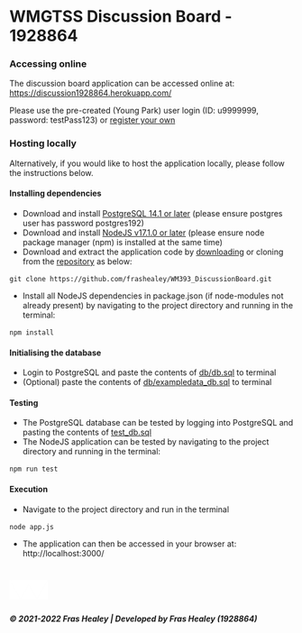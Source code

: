 # WMGTSS Discussion Board - 1928864

### Accessing online

The discussion board application can be accessed online at: https://discussion1928864.herokuapp.com/

Please use the pre-created (Young Park) user login (ID: u9999999, password: testPass123) or [register your own](https://discussion1928864.herokuapp.com/register)

### Hosting locally

Alternatively, if you would like to host the application locally, please follow the instructions below.

#### Installing dependencies
- Download and install [PostgreSQL 14.1 or later](https://www.postgresql.org/download/) (please ensure postgres user has password postgres192)
- Download and install [NodeJS v17.1.0 or later](https://nodejs.org/en/download/) (please ensure node package manager (npm) is installed at the same time)
- Download and extract the application code by [downloading](https://github.com/frashealey/WM393_DiscussionBoard/archive/refs/heads/master.zip) or cloning from the [repository](https://github.com/frashealey/WM393_DiscussionBoard) as below:
```console
git clone https://github.com/frashealey/WM393_DiscussionBoard.git
```
- Install all NodeJS dependencies in package.json (if node-modules not already present) by navigating to the project directory and running in the terminal:
```console
npm install
```

#### Initialising the database
- Login to PostgreSQL and paste the contents of [db/db.sql](https://github.com/frashealey/WM393_DiscussionBoard/blob/master/db/db.sql) to terminal
- (Optional) paste the contents of [db/exampledata_db.sql](https://github.com/frashealey/WM393_DiscussionBoard/blob/master/db/exampledata_db.sql) to terminal

#### Testing
- The PostgreSQL database can be tested by logging into PostgreSQL and pasting the contents of [test_db.sql](https://github.com/frashealey/WM393_DiscussionBoard/blob/master/test_db.sql)
- The NodeJS application can be tested by navigating to the project directory and running in the terminal:
```console
npm run test
```

#### Execution
- Navigate to the project directory and run in the terminal
```console
node app.js
```
- The application can then be accessed in your browser at: http://localhost:3000/

# <img src="public/resources/warwicklogo.png" width="68" height="34">
##### © 2021-2022 Fras Healey | Developed by Fras Healey (1928864)
